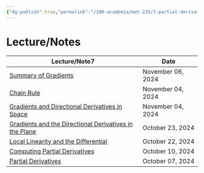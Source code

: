 ```yaml
---
{"dg-publish":true,"permalink":"/100-academia/mat-235/3-partial-derivatives-and-the-gradient/3-partial-derivatives-and-the-gradient/","tags":["#module","#university","math"],"created":"2024-10-09T17:10:53.926-04:00","updated":"2024-11-06T18:38:10.236-05:00"}
---
```



# Lecture/Notes

<div><table class="dataview table-view-table"><thead class="table-view-thead"><tr class="table-view-tr-header"><th class="table-view-th"><span>Lecture/Note</span><span class="dataview small-text">7</span></th><th class="table-view-th"><span>Date</span></th></tr></thead><tbody class="table-view-tbody"><tr><td><span><a data-tooltip-position="top" aria-label="100 Academia/MAT235/3 Partial Derivatives and the Gradient/Summary of Gradients.md" data-href="100 Academia/MAT235/3 Partial Derivatives and the Gradient/Summary of Gradients.md" href="100 Academia/MAT235/3 Partial Derivatives and the Gradient/Summary of Gradients.md" class="internal-link" target="_blank" rel="noopener nofollow">Summary of Gradients</a></span></td><td>November 06, 2024</td></tr><tr><td><span><a data-tooltip-position="top" aria-label="100 Academia/MAT235/3 Partial Derivatives and the Gradient/Chain Rule.md" data-href="100 Academia/MAT235/3 Partial Derivatives and the Gradient/Chain Rule.md" href="100 Academia/MAT235/3 Partial Derivatives and the Gradient/Chain Rule.md" class="internal-link" target="_blank" rel="noopener nofollow">Chain Rule</a></span></td><td>November 04, 2024</td></tr><tr><td><span><a data-tooltip-position="top" aria-label="100 Academia/MAT235/3 Partial Derivatives and the Gradient/Gradients and Directional Derivatives in Space.md" data-href="100 Academia/MAT235/3 Partial Derivatives and the Gradient/Gradients and Directional Derivatives in Space.md" href="100 Academia/MAT235/3 Partial Derivatives and the Gradient/Gradients and Directional Derivatives in Space.md" class="internal-link" target="_blank" rel="noopener nofollow">Gradients and Directional Derivatives in Space</a></span></td><td>November 04, 2024</td></tr><tr><td><span><a data-tooltip-position="top" aria-label="100 Academia/MAT235/3 Partial Derivatives and the Gradient/Gradients and the Directional Derivatives in the Plane.md" data-href="100 Academia/MAT235/3 Partial Derivatives and the Gradient/Gradients and the Directional Derivatives in the Plane.md" href="100 Academia/MAT235/3 Partial Derivatives and the Gradient/Gradients and the Directional Derivatives in the Plane.md" class="internal-link" target="_blank" rel="noopener nofollow">Gradients and the Directional Derivatives in the Plane</a></span></td><td>October 23, 2024</td></tr><tr><td><span><a data-tooltip-position="top" aria-label="100 Academia/MAT235/3 Partial Derivatives and the Gradient/Local Linearity and the Differential.md" data-href="100 Academia/MAT235/3 Partial Derivatives and the Gradient/Local Linearity and the Differential.md" href="100 Academia/MAT235/3 Partial Derivatives and the Gradient/Local Linearity and the Differential.md" class="internal-link" target="_blank" rel="noopener nofollow">Local Linearity and the Differential</a></span></td><td>October 22, 2024</td></tr><tr><td><span><a data-tooltip-position="top" aria-label="100 Academia/MAT235/3 Partial Derivatives and the Gradient/Computing Partial Derivatives.md" data-href="100 Academia/MAT235/3 Partial Derivatives and the Gradient/Computing Partial Derivatives.md" href="100 Academia/MAT235/3 Partial Derivatives and the Gradient/Computing Partial Derivatives.md" class="internal-link" target="_blank" rel="noopener nofollow">Computing Partial Derivatives</a></span></td><td>October 10, 2024</td></tr><tr><td><span><a data-tooltip-position="top" aria-label="100 Academia/MAT235/3 Partial Derivatives and the Gradient/Partial Derivatives.md" data-href="100 Academia/MAT235/3 Partial Derivatives and the Gradient/Partial Derivatives.md" href="100 Academia/MAT235/3 Partial Derivatives and the Gradient/Partial Derivatives.md" class="internal-link" target="_blank" rel="noopener nofollow">Partial Derivatives</a></span></td><td>October 07, 2024</td></tr></tbody></table></div>
